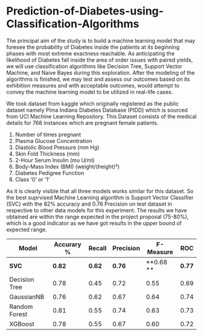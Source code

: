 # Prediction-of-Diabetes-using-Classification-Algorithms

The principal aim of the study is to build a machine learning model that may foresee the probability of Diabetes inside the patients at its beginning phases with most extreme exactness reachable. As anticipating the likelihood of Diabetes fall inside the area of order issues with paired yields, we will use classification algorithms like Decision Tree, Support Vector Machine, and Naive Bayes during this exploration. After the modeling of the algorithms is finished, we may test and assess our outcomes based on its exhibition measures and with acceptable outcomes, would attempt to convey the machine learning model to be utilized in real-life cases.

We took dataset from kaggle which originally registered as the public dataset namely Pima Indians Diabetes Database (PIDD) which is sourced from UCI Machine Learning Repository. This Dataset consists of the medical details for 768 instances which are pregnant female patients.

1. Number of times pregnant
2. Plasma Glucose Concentration
3. Diastolic Blood Pressure (mm Hg)
4. Skin Fold Thickness (mm)
5. 2-Hour Serum Insulin (mu U/ml)
6. Body-Mass Index (BMI) (weight/(height)²)
7. Diabetes Pedigree Function
8. Class ‘0’ or ‘1’

As it is clearly visible that all three models works similar for this dataset. So the best suprvised Machine Learning algorithm is Support Vector Classifier (SVC) with the 82% accuracy and 0.76 Precision on test dataset in respective to other data models for this experiment.
The results we have obtained are within the range expected in the project proposal (75-80%), which is a good indicator as we have got results in the upper bound of expected range.

|Model |	Accurary % | Recall |	Precision	| F-Measure	| ROC |
|------|-------------|---------|----------|-----------|-----|
|**SVC**	|**0.82**	|**0.62**	|**0.76**	|**0.68	**|**0.77**|
|Decision Tree	|0.78	|0.45	|0.72	|0.55	|0.69|
|GaussianNB	|0.76	|0.62	|0.67	|0.64	|0.74|
|Random Forest	|0.81	|0.55	|0.74	|0.63	|0.73|
|XGBoost	|0.78	|0.55	|0.67	|0.60	|0.72|
